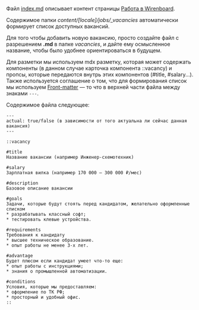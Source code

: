 Файл [index.md](../content/ru/jobs/index.md) описывает контент страницы [Работа в Wirenboard](https://wirenboard.com/ru/pages/jobs/).

Содержимое папки *content/[locale]/jobs/_vacancies* автоматически формирует список доступных вакансий.

Для того чтобы добавить новую вакансию, просто создайте файл с разрешением **.md** в папке *vacancies*,
и дайте ему осмысленное название, чтобы было удобнее ориентироваться в будущем.

Для разметки мы используем mdx разметку, которая может содержать компоненты (в данном случае карточка компонента ::vacancy) и пропсы,
которые передаются внутрь этих компонентов (#title, #salary...). 
Также используется соглашение о том, что для формирования список мы используем [Front-matter](https://content.nuxt.com/usage/markdown) — то что в верхней части файла между знаками `---`. 

Содержимое файла следующее:
```
---
actual: true/false (в зависимости от того актуальна ли сейчас данная вакансия)
---

::vacancy

#title
Название вакансии (например Инженер-схемотехник)

#salary
Зарплатная вилка (например 170 000 — 300 000 ₽/мес)

#description
Базовое описание вакансии

#goals
Задачи, которые будут стоять перед кандидатом, желательно оформленные списком
* разрабатывать классный софт;
* тестировать клевые устройства.

#requirements
Требования к кандидату
* высшее техническое образование.
* опыт работы не менее 3-х лет.

#advantage
Будет плюсом если кандидат умеет что-то еще:
* опыт работы с инструкциями;
* знания о промышленной автоматизации.

#conditions
Условия, которые мы предоставляем:
* оформление по ТК РФ;
* просторный и удобный офис.
::
```
